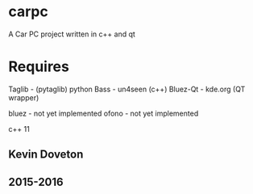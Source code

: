 # carpc
A Car PC project written in c++ and qt


# Requires #
Taglib - (pytaglib) python 
Bass - un4seen (c++)
Bluez-Qt - kde.org (QT wrapper)

bluez - not yet implemented
ofono - not yet implemented

c++ 11

## Kevin Doveton
## 2015-2016